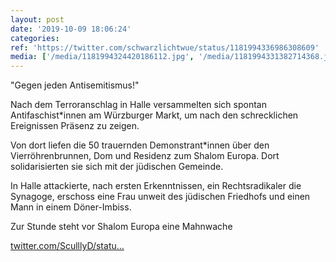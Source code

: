 ```yaml
---
layout: post
date: '2019-10-09 18:06:24'
categories: 
ref: 'https://twitter.com/schwarzlichtwue/status/1181994336986308609'
media: ['/media/1181994324420186112.jpg', '/media/1181994331382714368.jpg', '/media/1181994340454932482.jpg', '/media/1181994347614617601.jpg', '/media/1181994355005034500.jpg']
---
```

"Gegen jeden Antisemitismus!"



Nach dem Terroranschlag in Halle versammelten sich spontan Antifaschist\*innen am Würzburger Markt, um nach den schrecklichen Ereignissen Präsenz zu zeigen. 

Von dort liefen die 50 trauernden Demonstrant\*innen über den Vierröhrenbrunnen, Dom und Residenz zum Shalom Europa. Dort solidarisierten sie sich mit der jüdischen Gemeinde. 

In Halle attackierte, nach ersten Erkenntnissen, ein Rechtsradikaler die Synagoge, erschoss eine Frau unweit des jüdischen Friedhofs und einen Mann in einem Döner-Imbiss.

Zur Stunde steht vor Shalom Europa eine Mahnwache

[twitter.com/SculllyD/statu…](https://twitter.com/SculllyD/status/1181993090753732609?s=19)